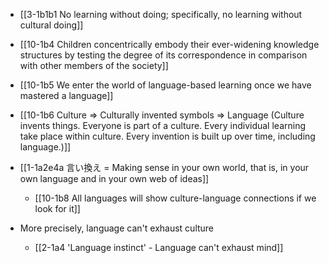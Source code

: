 - [[3-1b1b1 No learning without doing; specifically, no learning without cultural doing]]
- [[10-1b4 Children concentrically embody their ever-widening knowledge structures by testing the degree of its correspondence in comparison with other members of the society]]
- [[10-1b5 We enter the world of language-based learning once we have mastered a language]]
- [[10-1b6 Culture ⇒ Culturally invented symbols ⇒ Language (Culture invents things. Everyone is part of a culture. Every individual learning take place within culture. Every invention is built up over time, including language.)]]

- [[1-1a2e4a 言い換え = Making sense in your own world, that is, in your own language and in your own web of ideas]]
	- [[10-1b8 All languages will show culture-language connections if we look for it]]

- More precisely, language can't exhaust culture
	- [[2-1a4 'Language instinct' - Language can't exhaust mind]]